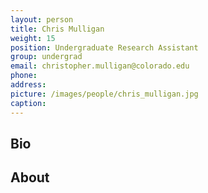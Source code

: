 ```yaml
---
layout: person
title: Chris Mulligan
weight: 15
position: Undergraduate Research Assistant
group: undergrad
email: christopher.mulligan@colorado.edu
phone:
address:
picture: /images/people/chris_mulligan.jpg
caption:  
---
```


## Bio

## About
